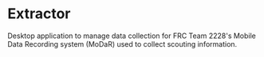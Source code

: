 # Extractor
Desktop application to manage data collection for FRC Team 2228's Mobile Data Recording system (MoDaR) used to collect scouting information.
